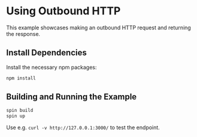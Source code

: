 # Using Outbound HTTP

This example showcases making an outbound HTTP request and returning the response.

## Install Dependencies
Install the necessary npm packages:

```bash
npm install
```

## Building and Running the Example

```bash
spin build
spin up
```

Use e.g. `curl -v http://127.0.0.1:3000/` to test the endpoint.
